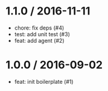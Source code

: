 
1.1.0 / 2016-11-11
==================

  * chore: fix deps (#4)
  * test: add unit test (#3)
  * feat: add agent (#2)

1.0.0 / 2016-09-02
==================

  * feat: init boilerplate (#1)
  



